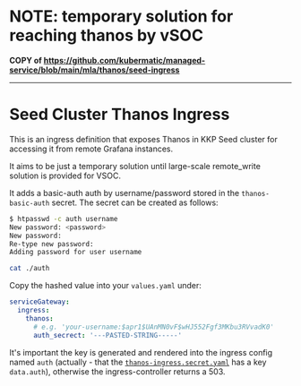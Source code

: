 # NOTE: temporary solution for reaching thanos by vSOC
**COPY of https://github.com/kubermatic/managed-service/blob/main/mla/thanos/seed-ingress**

---

# Seed Cluster Thanos Ingress

This is an ingress definition that exposes Thanos in KKP Seed cluster for accessing it from remote Grafana instances.

It aims to be just a temporary solution until large-scale remote_write solution is provided for VSOC.

It adds a basic-auth auth by username/password stored in the `thanos-basic-auth` secret. The secret can be created as follows:

```bash
$ htpasswd -c auth username
New password: <password>
New password:
Re-type new password:
Adding password for user username
```
```bash
cat ./auth
```
Copy the hashed value into your `values.yaml` under:
```yaml
serviceGateway:
  ingress:
    thanos:
      # e.g. 'your-username:$apr1$UAnMN0vF$wHJ552Fgf3MKbu3RVvadK0'
      auth_secrect: '---PASTED-STRING-----'
```

It's important the key is generated and rendered into the ingress config named `auth` (actually - that the [`thanos-ingress.secret.yaml`](./templates/thanos-ingress.secret.yaml) has a key `data.auth`), otherwise the ingress-controller returns a 503.
```